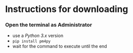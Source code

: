 # Instructions for downloading

### Open the terminal as Administrator
- use a *Python 3.x* version
- `pip install pm4py`
- wait for the command to execute until the end

